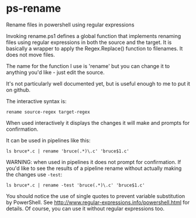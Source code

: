 # ps-rename

Rename files in powershell using regular expressions

Invoking rename.ps1 defines a global function that implements renaming files using regular expressions in both the source and the target. It is basically a wrapper to apply the Regex.Replace() function to filenames. It does not move files.

The name for the function I use is 'rename' but you can change it to anything you'd like - just edit the source.

It's not particularly well documented yet, but is useful enough to me to put it on github.

The interactive syntax is:

`rename source-regex target-regex`

When used interactively it displays the changes it will make and prompts for confirmation.

It can be used in pipelines like this:

`ls bruce*.c | rename 'bruce(.*)\.c' 'bruce$1.c'`

WARNING: when used in pipelines it does not prompt for confirmation. If you'd like to see the results of a pipeline rename without actually making the changes use `-test`:

`ls bruce*.c | rename -test 'bruce(.*)\.c' 'bruce$1.c'`

You should notice the use of single quotes to prevent variable substitution by PowerShell. See http://www.regular-expressions.info/powershell.html for details. Of course, you can use it without regular expressions too.

